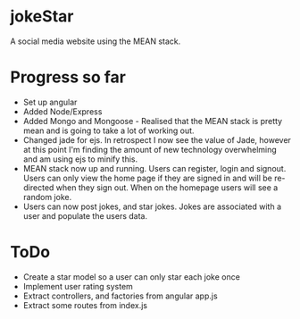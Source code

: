 # jokeStar

A social media website using the MEAN stack.

# Progress so far

* Set up angular
* Added Node/Express
* Added Mongo and Mongoose - Realised that the MEAN stack is pretty mean and is going to take a lot of working out. 
* Changed jade for ejs. In retrospect I now see the value of Jade, however at this point I'm finding the amount of new technology overwhelming and am using ejs to minify this.
* MEAN stack now up and running. Users can register, login and signout. Users can only view the home page if they are signed in and will be re-directed when they sign out. When on the homepage users will see a random joke.
* Users can now post jokes, and star jokes. Jokes are associated with a user and populate the users data.

# ToDo

* Create a star model so a user can only star each joke once
* Implement user rating system
* Extract controllers, and factories from angular app.js
* Extract some routes from index.js
